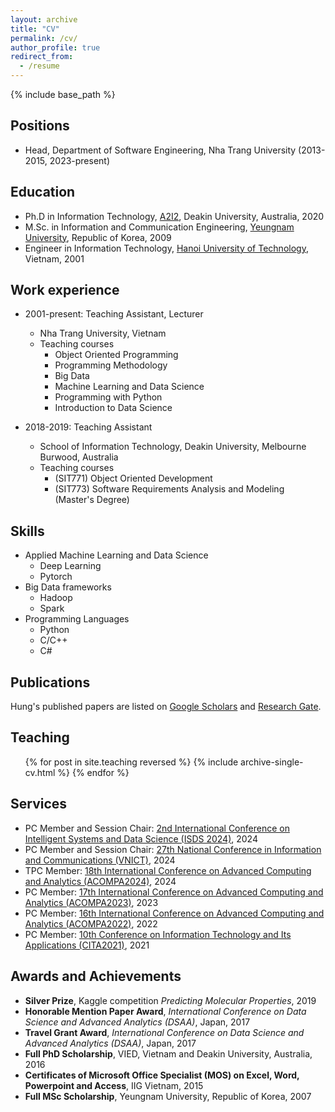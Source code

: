 ```yaml
---
layout: archive
title: "CV"
permalink: /cv/
author_profile: true
redirect_from:
  - /resume
---
```


{% include base_path %}

## Positions

* Head, Department of Software Engineering, Nha Trang University (2013-2015, 2023-present)

## Education

* Ph.D in Information Technology, [A2I2](https://a2i2.deakin.edu.au/), Deakin University, Australia, 2020
* M.Sc. in Information and Communication Engineering, [Yeungnam University](https://www.yu.ac.kr/english/index.do), Republic of Korea, 2009
* Engineer in Information Technology, [Hanoi University of Technology](https://hust.edu.vn/), Vietnam, 2001

## Work experience

* 2001-present: Teaching Assistant, Lecturer
  * Nha Trang University, Vietnam
  * Teaching courses
    * Object Oriented Programming
    * Programming Methodology
    * Big Data
    * Machine Learning and Data Science
    * Programming with Python
    * Introduction to Data Science

* 2018-2019: Teaching Assistant
  * School of Information Technology, Deakin University, Melbourne Burwood, Australia
  * Teaching courses
    * (SIT771) Object Oriented Development
    * (SIT773) Software Requirements Analysis and Modeling (Master's Degree)

## Skills

* Applied Machine Learning and Data Science
  * Deep Learning
  * Pytorch
* Big Data frameworks
  * Hadoop
  * Spark
* Programming Languages
  * Python
  * C/C++
  * C#

## Publications

  Hung's published papers are listed on [Google Scholars](https://scholar.google.com/citations?user=NDDWXZsAAAAJ) and [Research Gate](https://www.researchgate.net/profile/Hung-Nguyen-88).

## Teaching

  <ul>
  {% for post in site.teaching reversed %}
    {% include archive-single-cv.html %}
  {% endfor %}
  </ul>
  
## Services

* PC Member and Session Chair: [2nd International Conference on Intelligent Systems and Data Science (ISDS 2024)](https://isds.ctu.edu.vn/2024/), 2024
* PC Member and Session Chair: [27th National Conference in Information and Communications (VNICT)](https://hoithaoquocgiacntt.ac.vn/), 2024
* TPC Member: [18th International Conference on Advanced Computing and Analytics (ACOMPA2024)](https://acompa.live/), 2024
* PC Member: [17th International Conference on Advanced Computing and Analytics (ACOMPA2023)](https://acompa.live/), 2023
* PC Member: [16th International Conference on Advanced Computing and Analytics (ACOMPA2022)](https://acompa.live/), 2022
* PC Member: [10th Conference on Information Technology and Its Applications (CITA2021)](#), 2021

## Awards and Achievements

* **Silver Prize**, Kaggle competition *Predicting Molecular Properties*, 2019
* **Honorable Mention Paper Award**, *International Conference on Data Science and Advanced Analytics (DSAA)*, Japan, 2017
* **Travel Grant Award**, *International Conference on Data Science and Advanced Analytics (DSAA)*, Japan, 2017
* **Full PhD Scholarship**, VIED, Vietnam and Deakin University, Australia, 2016
* **Certificates of Microsoft Office Specialist (MOS) on Excel, Word, Powerpoint and Access**, IIG Vietnam, 2015
* **Full MSc Scholarship**, Yeungnam University, Republic of Korea, 2007
